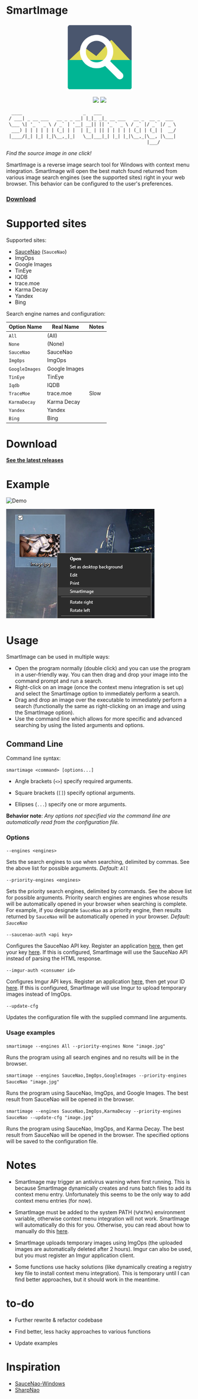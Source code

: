 # SmartImage

<p align="center">
    <img src="SmartImage/Icon.png" width="180" height="180">
</p>

<p align="center">
    <a href="https://GitHub.com/Decimation/SmartImage/releases/" alt="Releases">
        <img src="https://img.shields.io/github/release/Decimation/SmartImage.svg" /></a>
  <a href="https://GitHub.com/Decimation/SmartImage/releases/" alt="Total Downloads">
        <img src="https://img.shields.io/github/downloads/Decimation/SmartImage/total.svg" /></a>
</p>

```
  ____                       _   ___
 / ___| _ __ ___   __ _ _ __| |_|_ _|_ __ ___   __ _  __ _  ___
 \___ \| '_ ` _ \ / _` | '__| __|| || '_ ` _ \ / _` |/ _` |/ _ \
  ___) | | | | | | (_| | |  | |_ | || | | | | | (_| | (_| |  __/
 |____/|_| |_| |_|\__,_|_|   \__|___|_| |_| |_|\__,_|\__, |\___|
                                                     |___/
```

*Find the source image in one click!*

SmartImage is a reverse image search tool for Windows with context menu integration. SmartImage will open the best match found returned from various image search engines (see the supported sites) right in your web browser. This behavior can be configured to the user's preferences.


### [Download](https://github.com/Decimation/SmartImage/releases)


# Supported sites

Supported sites:

- [SauceNao](https://saucenao.com/) (`SauceNao`)
- ImgOps
- Google Images
- TinEye
- IQDB
- trace.moe
- Karma Decay
- Yandex
- Bing

Search engine names and configuration:

| Option Name     | Real Name       | Notes           |
| --------------- | --------------- | --------------- |
| `All`           | (All)           |                 |
| `None`          | (None)          |                 |
| `SauceNao`      | SauceNao        |                 |
| `ImgOps`        | ImgOps          |                 |
| `GoogleImages`  | Google Images   |                 |
| `TinEye`        | TinEye          |                 |
| `Iqdb`          | IQDB            |                 |
| `TraceMoe`      | trace.moe       | Slow            |
| `KarmaDecay`    | Karma Decay     |                 |
| `Yandex`        | Yandex          |                 |
| `Bing`          | Bing            |                 |


# Download

**[See the latest releases](https://github.com/Decimation/SmartImage/releases)**

# Example

![Demo](https://github.com/Decimation/SmartImage/raw/master/Demo.gif)

![Context menu image](https://github.com/Decimation/SmartImage/blob/master/Context%20menu%20integration.png)

# Usage

SmartImage can be used in multiple ways:

- Open the program normally (double click) and you can use the program in a user-friendly way. You can then drag and drop your image into the command prompt and run a search.
- Right-click on an image (once the context menu integration is set up) and select the SmartImage option to immediately perform a search.
- Drag and drop an image over the executable to immediately perform a search (functionally the same as right-clicking on an image and using the SmartImage option).
- Use the command line which allows for more specific and advanced searching by using the listed arguments and options.

## Command Line

Command line syntax:

`smartimage <command> [options...]`

- Angle brackets (`<>`) specify required arguments.

- Square brackets (`[]`) specify optional arguments. 

- Ellipses (`...`) specify one or more arguments.

**Behavior note**: *Any options not specified via the command line are automatically read from the configuration file.*

### Options

`--engines <engines>`

Sets the search engines to use when searching, delimited by commas. See the above list for possible arguments. 
*Default: `All`*

`--priority-engines <engines>`

Sets the priority search engines, delimited by commands. See the above list for possible arguments. Priority search engines are engines whose results will be automatically opened in your browser when searching is complete. For example, if you designate `SauceNao` as a priority engine, then results returned by
`SauceNao` will be automatically opened in your browser. *Default: `SauceNao`*

`--saucenao-auth <api key>`

Configures the SauceNao API key. Register an application [here](https://saucenao.com/user.php), then get your key [here](https://saucenao.com/user.php?page=search-api).
If this is configured, SmartImage will use the SauceNao API instead of parsing the HTML response.

`--imgur-auth <consumer id>`

Configures Imgur API keys. Register an application [here](https://api.imgur.com/oauth2/addclient), then get your ID [here](https://imgur.com/account/settings/apps). If this is configured, SmartImage will use Imgur to upload temporary images instead of ImgOps.

`--update-cfg`

Updates the configuration file with the supplied command line arguments.


### Usage examples

`smartimage --engines All --priority-engines None "image.jpg"`

Runs the program using all search engines and no results will be in the browser.

`smartimage --engines SauceNao,ImgOps,GoogleImages --priority-engines SauceNao "image.jpg"`

Runs the program using SauceNao, ImgOps, and Google Images. The best result from SauceNao will be opened in the browser.

`smartimage --engines SauceNao,ImgOps,KarmaDecay --priority-engines SauceNao --update-cfg "image.jpg"`

Runs the program using SauceNao, ImgOps, and Karma Decay. The best result from SauceNao will be opened in the browser.
The specified options will be saved to the configuration file.


# Notes

- SmartImage may trigger an antivirus warning when first running. This is because SmartImage dynamically creates and runs batch files to add its context menu entry. Unfortunately this seems to be the only way to add context menu entries (for now).

- SmartImage must be added to the system PATH (*`%PATH%`*) environment variable, otherwise context menu integration will not work. SmartImage will automatically do this for you. Otherwise, you can read about how to manually do this [here](https://superuser.com/questions/949560/how-do-i-set-system-environment-variables-in-windows-10).

- SmartImage uploads temporary images using ImgOps (the uploaded images are automatically deleted after 2 hours). Imgur can also be used, but you must register an Imgur application client.

- Some functions use hacky solutions (like dynamically creating a registry key file to install context menu integration). This is temporary until I can find better approaches, but it should work in the meantime.

# to-do

- Further rewrite & refactor codebase

- Find better, less hacky approaches to various functions

- Update examples

# Inspiration

- [SauceNao-Windows](https://github.com/RoxasShadow/SauceNao-Windows)
- [SharpNao](https://github.com/Lazrius/SharpNao)

